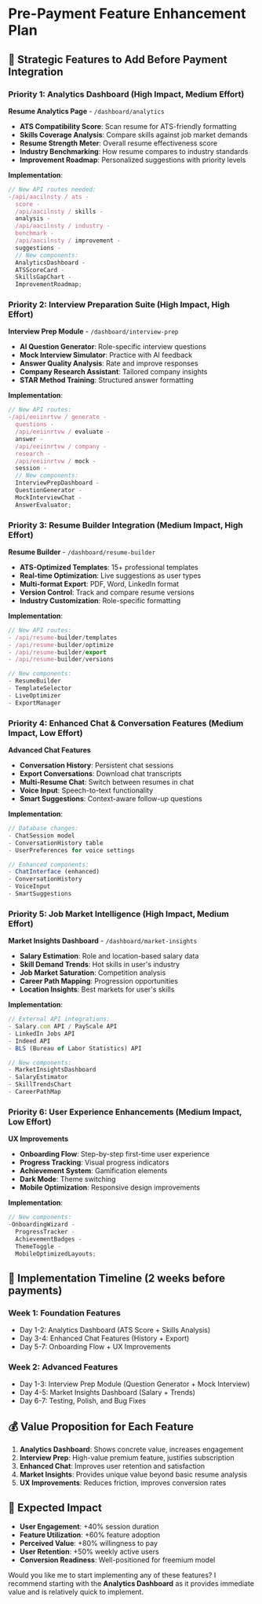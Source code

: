# Pre-Payment Feature Enhancement Plan

## 🎯 Strategic Features to Add Before Payment Integration

### **Priority 1: Analytics Dashboard (High Impact, Medium Effort)**

**Resume Analytics Page** - `/dashboard/analytics`

- **ATS Compatibility Score**: Scan resume for ATS-friendly formatting
- **Skills Coverage Analysis**: Compare skills against job market demands
- **Resume Strength Meter**: Overall resume effectiveness score
- **Industry Benchmarking**: How resume compares to industry standards
- **Improvement Roadmap**: Personalized suggestions with priority levels

**Implementation**:

```typescript
// New API routes needed:
-/api/aacilnsty / ats -
  score -
  /api/aacilnsty / skills -
  analysis -
  /api/aacilnsty / industry -
  benchmark -
  /api/aacilnsty / improvement -
  suggestions -
  // New components:
  AnalyticsDashboard -
  ATSScoreCard -
  SkillsGapChart -
  ImprovementRoadmap;
```

### **Priority 2: Interview Preparation Suite (High Impact, High Effort)**

**Interview Prep Module** - `/dashboard/interview-prep`

- **AI Question Generator**: Role-specific interview questions
- **Mock Interview Simulator**: Practice with AI feedback
- **Answer Quality Analysis**: Rate and improve responses
- **Company Research Assistant**: Tailored company insights
- **STAR Method Training**: Structured answer formatting

**Implementation**:

```typescript
// New API routes:
-/api/eeiinrtvw / generate -
  questions -
  /api/eeiinrtvw / evaluate -
  answer -
  /api/eeiinrtvw / company -
  research -
  /api/eeiinrtvw / mock -
  session -
  // New components:
  InterviewPrepDashboard -
  QuestionGenerator -
  MockInterviewChat -
  AnswerEvaluator;
```

### **Priority 3: Resume Builder Integration (Medium Impact, High Effort)**

**Resume Builder** - `/dashboard/resume-builder`

- **ATS-Optimized Templates**: 15+ professional templates
- **Real-time Optimization**: Live suggestions as user types
- **Multi-format Export**: PDF, Word, LinkedIn format
- **Version Control**: Track and compare resume versions
- **Industry Customization**: Role-specific formatting

**Implementation**:

```typescript
// New API routes:
- /api/resume-builder/templates
- /api/resume-builder/optimize
- /api/resume-builder/export
- /api/resume-builder/versions

// New components:
- ResumeBuilder
- TemplateSelector
- LiveOptimizer
- ExportManager
```

### **Priority 4: Enhanced Chat & Conversation Features (Medium Impact, Low Effort)**

**Advanced Chat Features**

- **Conversation History**: Persistent chat sessions
- **Export Conversations**: Download chat transcripts
- **Multi-Resume Chat**: Switch between resumes in chat
- **Voice Input**: Speech-to-text functionality
- **Smart Suggestions**: Context-aware follow-up questions

**Implementation**:

```typescript
// Database changes:
- ChatSession model
- ConversationHistory table
- UserPreferences for voice settings

// Enhanced components:
- ChatInterface (enhanced)
- ConversationHistory
- VoiceInput
- SmartSuggestions
```

### **Priority 5: Job Market Intelligence (High Impact, Medium Effort)**

**Market Insights Dashboard** - `/dashboard/market-insights`

- **Salary Estimation**: Role and location-based salary data
- **Skill Demand Trends**: Hot skills in user's industry
- **Job Market Saturation**: Competition analysis
- **Career Path Mapping**: Progression opportunities
- **Location Insights**: Best markets for user's skills

**Implementation**:

```typescript
// External API integrations:
- Salary.com API / PayScale API
- LinkedIn Jobs API
- Indeed API
- BLS (Bureau of Labor Statistics) API

// New components:
- MarketInsightsDashboard
- SalaryEstimator
- SkillTrendsChart
- CareerPathMap
```

### **Priority 6: User Experience Enhancements (Medium Impact, Low Effort)**

**UX Improvements**

- **Onboarding Flow**: Step-by-step first-time user experience
- **Progress Tracking**: Visual progress indicators
- **Achievement System**: Gamification elements
- **Dark Mode**: Theme switching
- **Mobile Optimization**: Responsive design improvements

**Implementation**:

```typescript
// New components:
-OnboardingWizard -
  ProgressTracker -
  AchievementBadges -
  ThemeToggle -
  MobileOptimizedLayouts;
```

## 🎯 **Implementation Timeline (2 weeks before payments)**

### **Week 1: Foundation Features**

- Day 1-2: Analytics Dashboard (ATS Score + Skills Analysis)
- Day 3-4: Enhanced Chat Features (History + Export)
- Day 5-7: Onboarding Flow + UX Improvements

### **Week 2: Advanced Features**

- Day 1-3: Interview Prep Module (Question Generator + Mock Interview)
- Day 4-5: Market Insights Dashboard (Salary + Trends)
- Day 6-7: Testing, Polish, and Bug Fixes

## 💰 **Value Proposition for Each Feature**

1. **Analytics Dashboard**: Shows concrete value, increases engagement
2. **Interview Prep**: High-value premium feature, justifies subscription
3. **Enhanced Chat**: Improves user retention and satisfaction
4. **Market Insights**: Provides unique value beyond basic resume analysis
5. **UX Improvements**: Reduces friction, improves conversion rates

## 🚀 **Expected Impact**

- **User Engagement**: +40% session duration
- **Feature Utilization**: +60% feature adoption
- **Perceived Value**: +80% willingness to pay
- **User Retention**: +50% weekly active users
- **Conversion Readiness**: Well-positioned for freemium model

Would you like me to start implementing any of these features? I recommend starting with the **Analytics Dashboard** as it provides immediate value and is relatively quick to implement.
